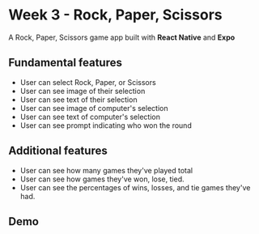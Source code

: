 # Week 3 - Rock, Paper, Scissors
A Rock, Paper, Scissors game app built with **React Native** and **Expo**

## Fundamental features
- User can select Rock, Paper, or Scissors
- User can see image of their selection
- User can see text of their selection
- User can see image of computer's selection
- User can see text of computer's selection
- User can see prompt indicating who won the round

## Additional features
- User can see how many games they've played total
- User can see how games they've won, lose, tied.
- User can see the percentages of wins, losses, and tie games they've had.

## Demo